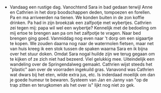 - Vandaag een rustige dag. Vanochtend Sara in bad gedaan terwijl Anne en Cathrien in het dorp boodschappen deden, tompoezen en forellen. Pa en ma arriveerden na tienen. We konden buiten in de zon koffie drinken. Pa had in zijn broekzak een zalfpotje met wybertjes. Cathrien zei tegen mij: papa wil wel een wybertje? Kennelijk met de bedoeling om mij ertoe te brengen aan pa om het zalfpotje te vragen. Naar bed brengen ging goed. Vanmiddag nog even naar 't dorp om een sigaartje te kopen. We zouden daarna nog naar de watermolen fietsen, maar net van huis kreeg ik een stok tussen de spaken waarna Sara en ik bijna over het stuur doken. Omdat Sara nogal huilde zijn we terug gegaan om te kijken of ze zich niet had bezeerd. Viel gelukkig mee. Uiteindelijk een wandeling over de Springendalweg gemaakt. Cathrien wijst steeds het "plastic" aan over de voorraden ingekuild gras. Vanavond was Cathrien wat dwars bij het eten, wilde extra jus, etc. Is inderdaad moeilijk om dan je goede humeur te bewaren. Systeem van Jan en Janny van "op de trap zitten en terugkomen als het over is" lijkt nog niet zo gek.